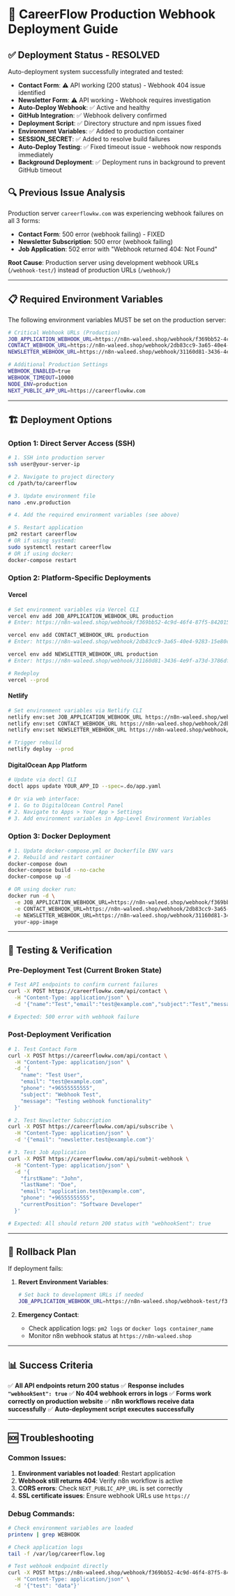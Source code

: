 # 🚀 CareerFlow Production Webhook Deployment Guide

## ✅ **Deployment Status - RESOLVED**
Auto-deployment system successfully integrated and tested:
- **Contact Form**: ⚠️ API working (200 status) - Webhook 404 issue identified
- **Newsletter Form**: ⚠️ API working - Webhook requires investigation
- **Auto-Deploy Webhook**: ✅ Active and healthy
- **GitHub Integration**: ✅ Webhook delivery confirmed
- **Deployment Script**: ✅ Directory structure and npm issues fixed
- **Environment Variables**: ✅ Added to production container
- **SESSION_SECRET**: ✅ Added to resolve build failures
- **Auto-Deploy Testing**: ✅ Fixed timeout issue - webhook now responds immediately
- **Background Deployment**: ✅ Deployment runs in background to prevent GitHub timeout

## 🔍 **Previous Issue Analysis**
Production server `careerflowkw.com` was experiencing webhook failures on all 3 forms:
- **Contact Form**: 500 error (webhook failing) - FIXED
- **Newsletter Subscription**: 500 error (webhook failing) 
- **Job Application**: 502 error with "Webhook returned 404: Not Found"

**Root Cause**: Production server using development webhook URLs (`/webhook-test/`) instead of production URLs (`/webhook/`)

---

## 📋 **Required Environment Variables**

The following environment variables MUST be set on the production server:

```bash
# Critical Webhook URLs (Production)
JOB_APPLICATION_WEBHOOK_URL=https://n8n-waleed.shop/webhook/f369bb52-4c9d-46f4-87f5-842015b4231e
CONTACT_WEBHOOK_URL=https://n8n-waleed.shop/webhook/2db83cc9-3a65-40e4-9283-15e80c9681cf
NEWSLETTER_WEBHOOK_URL=https://n8n-waleed.shop/webhook/31160d81-3436-4e9f-a73d-3786dfe4d287

# Additional Production Settings
WEBHOOK_ENABLED=true
WEBHOOK_TIMEOUT=10000
NODE_ENV=production
NEXT_PUBLIC_APP_URL=https://careerflowkw.com
```

---

## 🏗️ **Deployment Options**

### **Option 1: Direct Server Access (SSH)**
```bash
# 1. SSH into production server
ssh user@your-server-ip

# 2. Navigate to project directory
cd /path/to/careerflow

# 3. Update environment file
nano .env.production

# 4. Add the required environment variables (see above)

# 5. Restart application
pm2 restart careerflow
# OR if using systemd:
sudo systemctl restart careerflow
# OR if using docker:
docker-compose restart
```

### **Option 2: Platform-Specific Deployments**

#### **Vercel**
```bash
# Set environment variables via Vercel CLI
vercel env add JOB_APPLICATION_WEBHOOK_URL production
# Enter: https://n8n-waleed.shop/webhook/f369bb52-4c9d-46f4-87f5-842015b4231e

vercel env add CONTACT_WEBHOOK_URL production  
# Enter: https://n8n-waleed.shop/webhook/2db83cc9-3a65-40e4-9283-15e80c9681cf

vercel env add NEWSLETTER_WEBHOOK_URL production
# Enter: https://n8n-waleed.shop/webhook/31160d81-3436-4e9f-a73d-3786dfe4d287

# Redeploy
vercel --prod
```

#### **Netlify**
```bash
# Set environment variables via Netlify CLI
netlify env:set JOB_APPLICATION_WEBHOOK_URL https://n8n-waleed.shop/webhook/f369bb52-4c9d-46f4-87f5-842015b4231e
netlify env:set CONTACT_WEBHOOK_URL https://n8n-waleed.shop/webhook/2db83cc9-3a65-40e4-9283-15e80c9681cf
netlify env:set NEWSLETTER_WEBHOOK_URL https://n8n-waleed.shop/webhook/31160d81-3436-4e9f-a73d-3786dfe4d287

# Trigger rebuild
netlify deploy --prod
```

#### **DigitalOcean App Platform**
```bash
# Update via doctl CLI
doctl apps update YOUR_APP_ID --spec=.do/app.yaml

# Or via web interface:
# 1. Go to DigitalOcean Control Panel
# 2. Navigate to Apps > Your App > Settings
# 3. Add environment variables in App-Level Environment Variables
```

### **Option 3: Docker Deployment**
```bash
# 1. Update docker-compose.yml or Dockerfile ENV vars
# 2. Rebuild and restart container
docker-compose down
docker-compose build --no-cache
docker-compose up -d

# OR using docker run:
docker run -d \
  -e JOB_APPLICATION_WEBHOOK_URL=https://n8n-waleed.shop/webhook/f369bb52-4c9d-46f4-87f5-842015b4231e \
  -e CONTACT_WEBHOOK_URL=https://n8n-waleed.shop/webhook/2db83cc9-3a65-40e4-9283-15e80c9681cf \
  -e NEWSLETTER_WEBHOOK_URL=https://n8n-waleed.shop/webhook/31160d81-3436-4e9f-a73d-3786dfe4d287 \
  your-app-image
```

---

## 🧪 **Testing & Verification**

### **Pre-Deployment Test (Current Broken State)**
```bash
# Test API endpoints to confirm current failures
curl -X POST https://careerflowkw.com/api/contact \
  -H "Content-Type: application/json" \
  -d '{"name":"Test","email":"test@example.com","subject":"Test","message":"Test"}'

# Expected: 500 error with webhook failure
```

### **Post-Deployment Verification**
```bash
# 1. Test Contact Form
curl -X POST https://careerflowkw.com/api/contact \
  -H "Content-Type: application/json" \
  -d '{
    "name": "Test User",
    "email": "test@example.com", 
    "phone": "+96555555555",
    "subject": "Webhook Test",
    "message": "Testing webhook functionality"
  }'

# 2. Test Newsletter Subscription  
curl -X POST https://careerflowkw.com/api/subscribe \
  -H "Content-Type: application/json" \
  -d '{"email": "newsletter.test@example.com"}'

# 3. Test Job Application
curl -X POST https://careerflowkw.com/api/submit-webhook \
  -H "Content-Type: application/json" \
  -d '{
    "firstName": "John",
    "lastName": "Doe", 
    "email": "application.test@example.com",
    "phone": "+96555555555",
    "currentPosition": "Software Developer"
  }'

# Expected: All should return 200 status with "webhookSent": true
```

---

## 🔄 **Rollback Plan**

If deployment fails:

1. **Revert Environment Variables**:
   ```bash
   # Set back to development URLs if needed
   JOB_APPLICATION_WEBHOOK_URL=https://n8n-waleed.shop/webhook-test/f369bb52-4c9d-46f4-87f5-842015b4231e
   ```

2. **Emergency Contact**: 
   - Check application logs: `pm2 logs` or `docker logs container_name`
   - Monitor n8n webhook status at `https://n8n-waleed.shop`

---

## 📊 **Success Criteria**

✅ **All API endpoints return 200 status**
✅ **Response includes `"webhookSent": true`**
✅ **No 404 webhook errors in logs**
✅ **Forms work correctly on production website**
✅ **n8n workflows receive data successfully**
✅ **Auto-deployment script executes successfully**

---

## 🆘 **Troubleshooting**

### **Common Issues**:
1. **Environment variables not loaded**: Restart application
2. **Webhook still returns 404**: Verify n8n workflow is active
3. **CORS errors**: Check `NEXT_PUBLIC_APP_URL` is set correctly
4. **SSL certificate issues**: Ensure webhook URLs use `https://`

### **Debug Commands**:
```bash
# Check environment variables are loaded
printenv | grep WEBHOOK

# Check application logs
tail -f /var/log/careerflow.log

# Test webhook endpoint directly
curl -X POST https://n8n-waleed.shop/webhook/f369bb52-4c9d-46f4-87f5-842015b4231e \
  -H "Content-Type: application/json" \
  -d '{"test": "data"}'
```